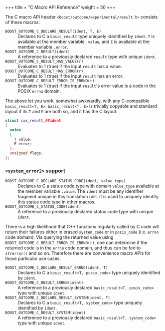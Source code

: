 +++
title = "C Macro API Reference"
weight = 50
+++

The C macro API header `<boost/outcome/experimental/result.h>` consists of these macros:

<dl>
<dt><code>BOOST_OUTCOME_C_DECLARE_RESULT(ident, T, E)</code>
<dd>Declares to C a <code>basic_result<T, E></code> type uniquely
identified by <code>ident</code>. <code>T</code> is available at the
member variable <code>.value</code>, and <code>E</code> is available
at the member variable <code>.error</code>.

<dt><code>BOOST_OUTCOME_C_RESULT(ident)</code>
<dd>A reference to a previously declared <code>result</code> type with
unique <code>ident</code>.

<dt><code>BOOST_OUTCOME_C_RESULT_HAS_VALUE(r)</code>
<dd>Evaluates to 1 (true) if the input <code>result</code> has a value.

<dt><code>BOOST_OUTCOME_C_RESULT_HAS_ERROR(r)</code>
<dd>Evaluates to 1 (true) if the input <code>result</code> has an error.

<dt><code>BOOST_OUTCOME_C_RESULT_ERROR_IS_ERRNO(r)</code>
<dd>Evaluates to 1 (true) if the input <code>result</code>'s error value
is a code in the POSIX <code>errno</code> domain.
</dl>

The above let you work, somewhat awkwardly, with any C-compatible
`basic_result<T, E>`. `basic_result<T, E>` is trivially copyable and
standard layout if its `T` and `E` are both so, and it has the C layout:

```c++
struct cxx_result_##ident
{
  union
  {
    T value;
    E error;
  };
  unsigned flags;
};
```

### `<system_error2>` support

<dl>
<dt><code>BOOST_OUTCOME_C_DECLARE_STATUS_CODE(ident, value_type)</code>
<dd>Declares to C a status code type with domain <code>value_type</code>
available at the member variable <code>.value</code>. The <code>ident</code>
must be any identifier fragment unique in this translation unit. It is
used to uniquely identify this status code type in other macros.

<dt><code>BOOST_OUTCOME_C_STATUS_CODE(ident)</code>
<dd>A reference to a previously declared status code type with unique
<code>ident</code>.
</dl>

There is a high likelihood that C++ functions regularly called by C
code will return their failures either in erased `system_code`
or in `posix_code` (i.e. `errno` code domain). Via querying the
returned value using `BOOST_OUTCOME_C_RESULT_ERROR_IS_ERRNO(r)`, one can determine
if the returned code is in the `errno` code domain, and thus can be
fed to `strerror()` and so on. Therefore there are
convenience macro APIs for those particular use cases.

<dl>
<dt><code>BOOST_OUTCOME_C_DECLARE_RESULT_ERRNO(ident, T)</code>
<dd>Declares to C a <code>basic_result&lt;T, posix_code&gt;</code>
type uniquely identified by <code>ident</code>.

<dt><code>BOOST_OUTCOME_C_RESULT_ERRNO(ident)</code>
<dd>A reference to a previously declared <code>basic_result&lt;T, posix_code&gt;</code>
type with unique <code>ident</code>.

<dt><code>BOOST_OUTCOME_C_DECLARE_RESULT_SYSTEM(ident, T)</code>
<dd>Declares to C a <code>basic_result&lt;T, system_code&gt;</code>
type uniquely identified by <code>ident</code>.

<dt><code>BOOST_OUTCOME_C_RESULT_SYSTEM(ident)</code>
<dd>A reference to a previously declared <code>basic_result&lt;T, system_code&gt;</code>
type with unique <code>ident</code>.
</dl>
